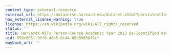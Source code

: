 ```yaml
---
content_type: external-resource
external_url: https://dataverse.harvard.edu/dataset.xhtml?persistentId=doi:10.7910/DVN/26147
has_external_license_warning: true
license: https://en.wikipedia.org/wiki/All_rights_reserved
status: ''
title: HarvardX-MITx Person-Course Academic Year 2013 De-Identified dataset
uid: 559c0051-9ff8-48e5-8c44-05d89658f7cf
wayback_url: ''
---
```

